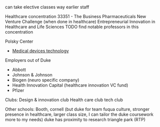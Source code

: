 can take elective classes way earlier
staff

Healthcare concentration
    33351 - The Business Pharmaceuticals
    New Venture Challenge (when done in healthcare)
    Entrepreneurial Innovation in Healthcare and Life Sciences
    TODO find notable professors in this concentration

Polsky Center

- [Medical devices technology](https://uchicago.technologypublisher.com/?utm_campaign=Technology+Publisher&utm_medium=bitly&utm_source=websitetopnav)

Employers out of Duke
    
- Abbott
- Johnson & Johnson
- Biogen (neuro specific company)
- Health Innovation Capital (healthcare innovation VC fund)
- Pfizer
    


Clubs:
    Design & innovation club
    Health care club
    tech club

Other schools: 
    Booth, 
    cornell (but duke for team fuqua culture, stronger presence in healthcare, larger class size, I can tailor the duke coursework more to my needs)
    duke has proximity to research triangle park (RTP)